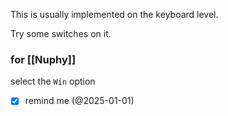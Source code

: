 
This is usually implemented on the keyboard level.

Try some switches on it.

### for [[Nuphy]]
select the `Win` option

- [x] remind me (@2025-01-01)

